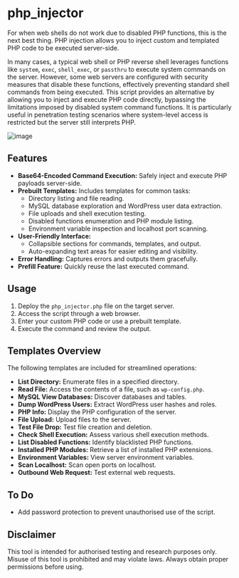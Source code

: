 # php_injector

For when web shells do not work due to disabled PHP functions, this is the next best thing. PHP injection allows you to inject custom and templated PHP code to be executed server-side.

In many cases, a typical web shell or PHP reverse shell leverages functions like `system`, `exec`, `shell_exec`, or `passthru` to execute system commands on the server. However, some web servers are configured with security measures that disable these functions, effectively preventing standard shell commands from being executed. This script provides an alternative by allowing you to inject and execute PHP code directly, bypassing the limitations imposed by disabled system command functions. It is particularly useful in penetration testing scenarios where system-level access is restricted but the server still interprets PHP.

![image](https://github.com/user-attachments/assets/1ba500d2-c8ad-483d-9d0a-929716240f10)


## Features

- **Base64-Encoded Command Execution:** Safely inject and execute PHP payloads server-side.
- **Prebuilt Templates:** Includes templates for common tasks:
  - Directory listing and file reading.
  - MySQL database exploration and WordPress user data extraction.
  - File uploads and shell execution testing.
  - Disabled functions enumeration and PHP module listing.
  - Environment variable inspection and localhost port scanning.
- **User-Friendly Interface:**
  - Collapsible sections for commands, templates, and output.
  - Auto-expanding text areas for easier editing and visibility.
- **Error Handling:** Captures errors and outputs them gracefully.
- **Prefill Feature:** Quickly reuse the last executed command.

## Usage

1. Deploy the `php_injector.php` file on the target server.
2. Access the script through a web browser.
3. Enter your custom PHP code or use a prebuilt template.
4. Execute the command and review the output.

## Templates Overview

The following templates are included for streamlined operations:

- **List Directory:** Enumerate files in a specified directory.
- **Read File:** Access the contents of a file, such as `wp-config.php`.
- **MySQL View Databases:** Discover databases and tables.
- **Dump WordPress Users:** Extract WordPress user hashes and roles.
- **PHP Info:** Display the PHP configuration of the server.
- **File Upload:** Upload files to the server.
- **Test File Drop:** Test file creation and deletion.
- **Check Shell Execution:** Assess various shell execution methods.
- **List Disabled Functions:** Identify blacklisted PHP functions.
- **Installed PHP Modules:** Retrieve a list of installed PHP extensions.
- **Environment Variables:** View server environment variables.
- **Scan Localhost:** Scan open ports on localhost.
- **Outbound Web Request:** Test external web requests.

## To Do

- Add password protection to prevent unauthorised use of the script.

## Disclaimer

This tool is intended for authorised testing and research purposes only. Misuse of this tool is prohibited and may violate laws. Always obtain proper permissions before using.

